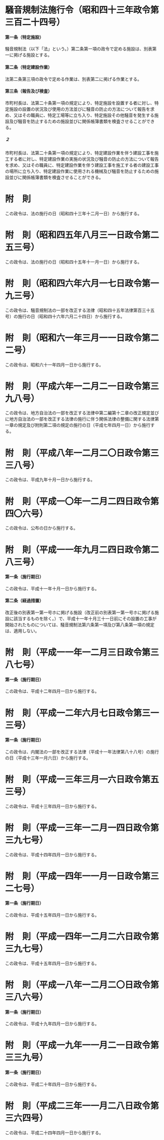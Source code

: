# 騒音規制法施行令（昭和四十三年政令第三百二十四号）
#### 第一条（特定施設）
騒音規制法（以下「法」という。）第二条第一項の政令で定める施設は、別表第一に掲げる施設とする。
#### 第二条（特定建設作業）
法第二条第三項の政令で定める作業は、別表第二に掲げる作業とする。
#### 第三条（報告及び検査）
市町村長は、法第二十条第一項の規定により、特定施設を設置する者に対し、特定施設の設置の状況及び使用の方法並びに騒音の防止の方法について報告を求め、又はその職員に、特定工場等に立ち入り、特定施設その他騒音を発生する施設及び騒音を防止するための施設並びに関係帳簿書類を検査させることができる。
##### ２
市町村長は、法第二十条第一項の規定により、特定建設作業を伴う建設工事を施工する者に対し、特定建設作業の実施の状況及び騒音の防止の方法について報告を求め、又はその職員に、特定建設作業を伴う建設工事を施工する者の建設工事の場所に立ち入り、特定建設作業に使用される機械及び騒音を防止するための施設並びに関係帳簿書類を検査させることができる。
# 附　則
この政令は、法の施行の日（昭和四十三年十二月一日）から施行する。
# 附　則（昭和四五年八月三一日政令第二五三号）
この政令は、法の施行の日（昭和四十五年十一月一日）から施行する。
# 附　則（昭和四六年六月一七日政令第一九三号）
この政令は、騒音規制法の一部を改正する法律（昭和四十五年法律第百三十五号）の施行の日（昭和四十六年六月二十四日）から施行する。
# 附　則（昭和六一年三月一一日政令第二二号）
この政令は、昭和六十一年四月一日から施行する。
# 附　則（平成六年一二月二一日政令第三九八号）
この政令は、地方自治法の一部を改正する法律中第二編第十二章の改正規定並びに地方自治法の一部を改正する法律の施行に伴う関係法律の整備に関する法律第一章の規定及び附則第二項の規定の施行の日（平成七年四月一日）から施行する。
# 附　則（平成八年一二月二〇日政令第三三八号）
この政令は、平成九年十月一日から施行する。
# 附　則（平成一〇年一二月二四日政令第四〇六号）
この政令は、公布の日から施行する。
# 附　則（平成一一年九月二四日政令第二八三号）
#### 第一条（施行期日）
この政令は、平成十一年十月一日から施行する。
#### 第二条（経過措置）
改正後の別表第一第一号ホに掲げる施設（改正前の別表第一第一号ホに掲げる施設に該当するものを除く。）で、平成十一年十月三十一日前にその設置の工事が開始されたものについては、騒音規制法第六条第一項及び第八条第一項の規定は、適用しない。
# 附　則（平成一一年一二月三日政令第三八七号）
#### 第一条（施行期日）
この政令は、平成十二年四月一日から施行する。
# 附　則（平成一二年六月七日政令第三一三号）
#### 第一条（施行期日）
この政令は、内閣法の一部を改正する法律（平成十一年法律第八十八号）の施行の日（平成十三年一月六日）から施行する。
# 附　則（平成一三年三月一六日政令第五三号）
この政令は、平成十三年四月一日から施行する。
# 附　則（平成一三年一二月一四日政令第三九七号）
この政令は、平成十四年四月一日から施行する。
# 附　則（平成一四年一一月一日政令第三二七号）
#### 第一条（施行期日）
この政令は、平成十五年四月一日から施行する。
# 附　則（平成一四年一二月二六日政令第三九七号）
この政令は、平成十五年四月一日から施行する。
# 附　則（平成一八年一二月二〇日政令第三八六号）
#### 第一条（施行期日）
この政令は、平成十九年四月一日から施行する。
# 附　則（平成一九年一一月二一日政令第三三九号）
#### 第一条（施行期日）
この政令は、平成二十年四月一日から施行する。
# 附　則（平成二三年一一月二八日政令第三六四号）
この政令は、平成二十四年四月一日から施行する。
